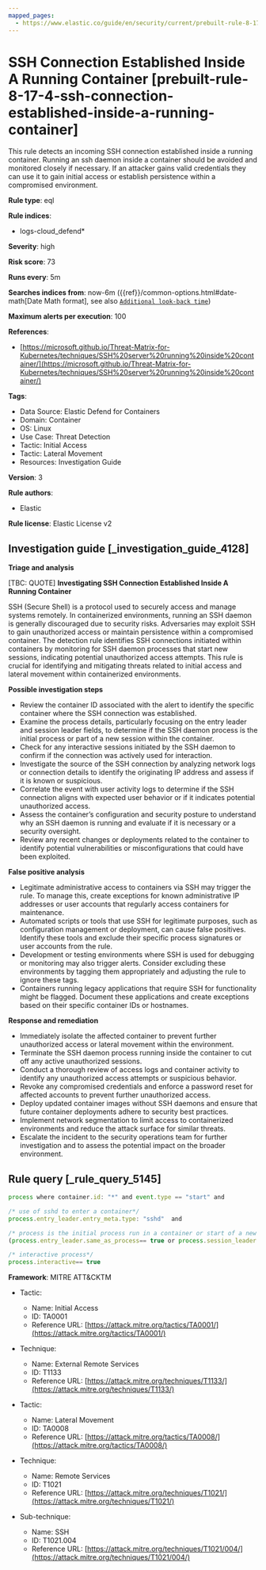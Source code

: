 ```yaml
---
mapped_pages:
  - https://www.elastic.co/guide/en/security/current/prebuilt-rule-8-17-4-ssh-connection-established-inside-a-running-container.html
---
```


# SSH Connection Established Inside A Running Container [prebuilt-rule-8-17-4-ssh-connection-established-inside-a-running-container]

This rule detects an incoming SSH connection established inside a running container. Running an ssh daemon inside a container should be avoided and monitored closely if necessary. If an attacker gains valid credentials they can use it to gain initial access or establish persistence within a compromised environment.

**Rule type**: eql

**Rule indices**:

* logs-cloud_defend*

**Severity**: high

**Risk score**: 73

**Runs every**: 5m

**Searches indices from**: now-6m ({{ref}}/common-options.html#date-math[Date Math format], see also [`Additional look-back time`](docs-content://solutions/security/detect-and-alert/create-detection-rule.md#rule-schedule))

**Maximum alerts per execution**: 100

**References**:

* [https://microsoft.github.io/Threat-Matrix-for-Kubernetes/techniques/SSH%20server%20running%20inside%20container/](https://microsoft.github.io/Threat-Matrix-for-Kubernetes/techniques/SSH%20server%20running%20inside%20container/)

**Tags**:

* Data Source: Elastic Defend for Containers
* Domain: Container
* OS: Linux
* Use Case: Threat Detection
* Tactic: Initial Access
* Tactic: Lateral Movement
* Resources: Investigation Guide

**Version**: 3

**Rule authors**:

* Elastic

**Rule license**: Elastic License v2

## Investigation guide [_investigation_guide_4128]

**Triage and analysis**

[TBC: QUOTE]
**Investigating SSH Connection Established Inside A Running Container**

SSH (Secure Shell) is a protocol used to securely access and manage systems remotely. In containerized environments, running an SSH daemon is generally discouraged due to security risks. Adversaries may exploit SSH to gain unauthorized access or maintain persistence within a compromised container. The detection rule identifies SSH connections initiated within containers by monitoring for SSH daemon processes that start new sessions, indicating potential unauthorized access attempts. This rule is crucial for identifying and mitigating threats related to initial access and lateral movement within containerized environments.

**Possible investigation steps**

* Review the container ID associated with the alert to identify the specific container where the SSH connection was established.
* Examine the process details, particularly focusing on the entry leader and session leader fields, to determine if the SSH daemon process is the initial process or part of a new session within the container.
* Check for any interactive sessions initiated by the SSH daemon to confirm if the connection was actively used for interaction.
* Investigate the source of the SSH connection by analyzing network logs or connection details to identify the originating IP address and assess if it is known or suspicious.
* Correlate the event with user activity logs to determine if the SSH connection aligns with expected user behavior or if it indicates potential unauthorized access.
* Assess the container’s configuration and security posture to understand why an SSH daemon is running and evaluate if it is necessary or a security oversight.
* Review any recent changes or deployments related to the container to identify potential vulnerabilities or misconfigurations that could have been exploited.

**False positive analysis**

* Legitimate administrative access to containers via SSH may trigger the rule. To manage this, create exceptions for known administrative IP addresses or user accounts that regularly access containers for maintenance.
* Automated scripts or tools that use SSH for legitimate purposes, such as configuration management or deployment, can cause false positives. Identify these tools and exclude their specific process signatures or user accounts from the rule.
* Development or testing environments where SSH is used for debugging or monitoring may also trigger alerts. Consider excluding these environments by tagging them appropriately and adjusting the rule to ignore these tags.
* Containers running legacy applications that require SSH for functionality might be flagged. Document these applications and create exceptions based on their specific container IDs or hostnames.

**Response and remediation**

* Immediately isolate the affected container to prevent further unauthorized access or lateral movement within the environment.
* Terminate the SSH daemon process running inside the container to cut off any active unauthorized sessions.
* Conduct a thorough review of access logs and container activity to identify any unauthorized access attempts or suspicious behavior.
* Revoke any compromised credentials and enforce a password reset for affected accounts to prevent further unauthorized access.
* Deploy updated container images without SSH daemons and ensure that future container deployments adhere to security best practices.
* Implement network segmentation to limit access to containerized environments and reduce the attack surface for similar threats.
* Escalate the incident to the security operations team for further investigation and to assess the potential impact on the broader environment.


## Rule query [_rule_query_5145]

```js
process where container.id: "*" and event.type == "start" and

/* use of sshd to enter a container*/
process.entry_leader.entry_meta.type: "sshd"  and

/* process is the initial process run in a container or start of a new session*/
(process.entry_leader.same_as_process== true or process.session_leader.same_as_process== true) and

/* interactive process*/
process.interactive== true
```

**Framework**: MITRE ATT&CKTM

* Tactic:

    * Name: Initial Access
    * ID: TA0001
    * Reference URL: [https://attack.mitre.org/tactics/TA0001/](https://attack.mitre.org/tactics/TA0001/)

* Technique:

    * Name: External Remote Services
    * ID: T1133
    * Reference URL: [https://attack.mitre.org/techniques/T1133/](https://attack.mitre.org/techniques/T1133/)

* Tactic:

    * Name: Lateral Movement
    * ID: TA0008
    * Reference URL: [https://attack.mitre.org/tactics/TA0008/](https://attack.mitre.org/tactics/TA0008/)

* Technique:

    * Name: Remote Services
    * ID: T1021
    * Reference URL: [https://attack.mitre.org/techniques/T1021/](https://attack.mitre.org/techniques/T1021/)

* Sub-technique:

    * Name: SSH
    * ID: T1021.004
    * Reference URL: [https://attack.mitre.org/techniques/T1021/004/](https://attack.mitre.org/techniques/T1021/004/)



